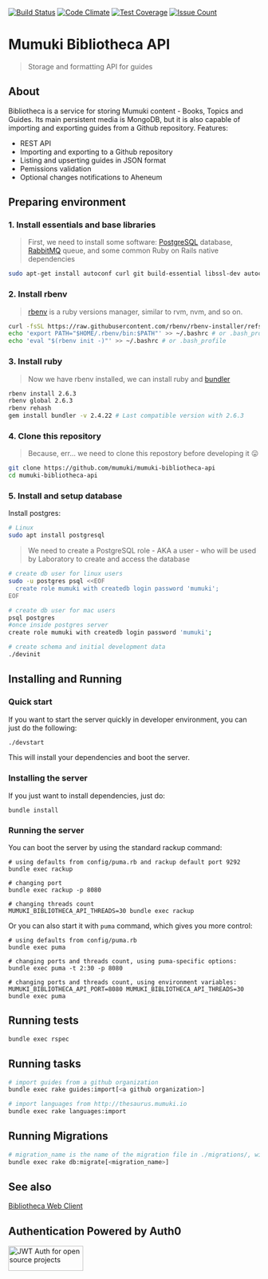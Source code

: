 [![Build Status](https://travis-ci.org/mumuki/mumuki-bibliotheca-api.svg?branch=master)](https://travis-ci.org/mumuki/mumuki-bibliotheca-api)
[![Code Climate](https://codeclimate.com/github/mumuki/mumuki-bibliotheca-api/badges/gpa.svg)](https://codeclimate.com/github/mumuki/mumuki-bibliotheca-api)
[![Test Coverage](https://codeclimate.com/github/mumuki/mumuki-bibliotheca-api/badges/coverage.svg)](https://codeclimate.com/github/mumuki/mumuki-bibliotheca-api)
[![Issue Count](https://codeclimate.com/github/mumuki/mumuki-bibliotheca-api/badges/issue_count.svg)](https://codeclimate.com/github/mumuki/mumuki-bibliotheca-api)

# Mumuki Bibliotheca API
> Storage and formatting API for guides

## About

Bibliotheca is a service for storing Mumuki content - Books, Topics and Guides. Its main persistent media is MongoDB, but it is also capable of importing and exporting guides from a Github repository. Features:

* REST API
* Importing and exporting to a Github repository
* Listing and upserting guides in JSON format
* Pemissions validation
* Optional changes notifications to Aheneum

## Preparing environment

### 1. Install essentials and base libraries
> First, we need to install some software: [PostgreSQL](https://www.postgresql.org) database, [RabbitMQ](https://www.rabbitmq.com/) queue, and some common Ruby on Rails native dependencies

```bash
sudo apt-get install autoconf curl git build-essential libssl-dev autoconf bison libreadline6 libreadline6-dev zlib1g zlib1g-dev postgresql libpq-dev rabbitmq-server
```

### 2. Install rbenv
> [rbenv](https://github.com/rbenv/rbenv) is a ruby versions manager, similar to rvm, nvm, and so on.

```bash
curl -fsSL https://raw.githubusercontent.com/rbenv/rbenv-installer/refs/heads/main/bin/rbenv-installer | bash
echo 'export PATH="$HOME/.rbenv/bin:$PATH"' >> ~/.bashrc # or .bash_profile
echo 'eval "$(rbenv init -)"' >> ~/.bashrc # or .bash_profile
```

### 3. Install ruby

> Now we have rbenv installed, we can install ruby and [bundler](http://bundler.io/)

```bash
rbenv install 2.6.3
rbenv global 2.6.3
rbenv rehash
gem install bundler -v 2.4.22 # Last compatible version with 2.6.3
```

### 4. Clone this repository

> Because, err... we need to clone this repostory before developing it :stuck_out_tongue:

```bash
git clone https://github.com/mumuki/mumuki-bibliotheca-api
cd mumuki-bibliotheca-api
```

### 5. Install and setup database

Install postgres:

```bash
# Linux
sudo apt install postgresql
```


> We need to create a PostgreSQL role - AKA a user - who will be used by Laboratory to create and access the database

```bash
# create db user for linux users
sudo -u postgres psql <<EOF
  create role mumuki with createdb login password 'mumuki';
EOF

# create db user for mac users
psql postgres
#once inside postgres server
create role mumuki with createdb login password 'mumuki';

# create schema and initial development data
./devinit
```

## Installing and Running

### Quick start

If you want to start the server quickly in developer environment,
you can just do the following:

```bash
./devstart
```

This will install your dependencies and boot the server.

### Installing the server

If you just want to install dependencies, just do:

```
bundle install
```

### Running the server

You can boot the server by using the standard rackup command:

```
# using defaults from config/puma.rb and rackup default port 9292
bundle exec rackup

# changing port
bundle exec rackup -p 8080

# changing threads count
MUMUKI_BIBLIOTHECA_API_THREADS=30 bundle exec rackup
```

Or you can also start it with `puma` command, which gives you more control:

```
# using defaults from config/puma.rb
bundle exec puma

# changing ports and threads count, using puma-specific options:
bundle exec puma -t 2:30 -p 8080

# changing ports and threads count, using environment variables:
MUMUKI_BIBLIOTHECA_API_PORT=8080 MUMUKI_BIBLIOTHECA_API_THREADS=30 bundle exec puma
```

## Running tests

```bash
bundle exec rspec
```

## Running tasks

```bash
# import guides from a github organization
bundle exec rake guides:import[<a github organization>]

# import languages from http://thesaurus.mumuki.io
bundle exec rake languages:import
```

## Running Migrations

```bash
# migration_name is the name of the migration file in ./migrations/, without extension and the "migrate_" prefix
bundle exec rake db:migrate[<migration_name>]
```

## See also

[Bibliotheca Web Client](https://github.com/mumuki/mumuki-bibliotheca)

## Authentication Powered by Auth0

<a width="150" height="50" href="https://auth0.com/" target="_blank" alt="Single Sign On & Token Based Authentication - Auth0"><img width="150" height="50" alt="JWT Auth for open source projects" src="http://cdn.auth0.com/oss/badges/a0-badge-dark.png"/></a>
